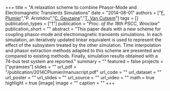 +++
title = "A relaxation scheme to combine Phasor-Mode and Electromagnetic Transients Simulations"
date = "2014-08-01"
authors = ["[F. Plumier](https://scholar.google.ch/citations?user=2tyCECYAAAAJ)","P. Aristidou","[C. Geuzaine](https://scholar.google.com/citations?hl=en&user=D8Wumi0AAAAJ)","[T. Van Cutsem](https://scholar.google.com/citations?user=rFDmBaIAAAAJ)"]
tags = []
publication_types = ["1"]
publication = "_Proc. of the 18th PSCC, Wroclaw_"
publication_short = ""
abstract = "This paper deals with a new scheme for coupling phasor-mode and electromagnetic transients simulations. In each simulation, an iteratively updated linear equivalent is used to represent the effect of the subsystem treated by the other simulation. Time interpolation and phasor extraction methods adapted to this scheme are presented and compared to existing methods. Finally, simulation results obtained with a 74-bus test system are reported."
summary = ""
featured = false
projects = ["pyramses"]
slides = ""
url_pdf = "/publication/2014CPlumier/manuscript.pdf"
url_code = ""
url_dataset = ""
url_poster = ""
url_slides = ""
url_source = ""
url_video = ""
math = true
highlight = true
[image]
image = ""
caption = ""
+++

